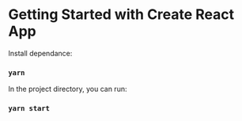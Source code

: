 # Getting Started with Create React App

Install dependance:

### `yarn`

In the project directory, you can run:

### `yarn start`
